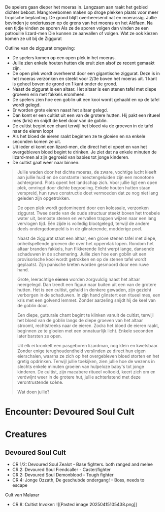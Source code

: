De spelers gaan dieper het moeras in. Langzaam aan raakt het gebied dichter bebost. Mangrovebomen maken op droge plekken plaats voor meer tropische beplanting. De grond blijft overheersend nat en moerassig. Jullie bevinden je ondertussen op de grens van het moeras en het Aldfaen.
Na een tijdje vinden ze sporen
Als ze de sporen volgen dan vinden ze een patrouille lizard-men
Die kunnen ze aanvallen of volgen. Wat ze ook kiezen komen ze uit bij de Ziggurat

Outline van de ziggurat omgeving:
- De spelers komen op een open plek in het moeras.
- Jullie zien enkele houten hutten die eruit zien alsof ze recent gemaakt zijn. 
- De open plek wordt overheerst door een gigantische ziggurat. Deze is in het moeras verzonken en steekt voor 2/3e boven het moeras uit. 1 kant is geheel boven de grond en 1 kant onder de grond.
- Naast de ziggurat is een altaar. Het altaar is een stenen tafel met diepe groeven erin met fakkels eromheen. 
- De spelers zien hoe een goblin uit een kooi wordt gehaald en op de tafel wordt gelegd.
- Er worden grote eieren naast het altaar gelegd. 
- Dan komt er een cultist uit een van de grotere hutten. Hij pakt een ritueel mes (kris) en snijdt de keel door van de goblin. 
- De cultist begint een chant terwijl het bloed via de groeven in de tafel naar de eieren loopt
- Als het bloed de eieren raakt beginnen ze te gloeien en na enkele seconden komen ze uit.
- Uit ieder ei komt een lizard-men, die direct het ei opeet en van het overgebleven bloed begint te drinken. Je ziet dat na enkele minuten de lizard-men al zijn gegroeid van babies tot jonge kinderen.
- De cultist gaat weer naar binnen.

> Jullie waden door het dichte moeras, de zware, vochtige lucht kleeft aan jullie huid en de constante insectengeluiden zijn een monotone achtergrond. Plots opent het landschap zich. Voor jullie ligt een open plek, omringd door dichte begroeiing. Enkele houten hutten staan verspreid, hun ruwe constructie doet vermoeden dat ze nog niet lang geleden zijn opgetrokken.
>
> De open plek wordt gedomineerd door een kolossale, verzonken ziggurat. Twee derde van de oude structuur steekt boven het troebele water uit, bemoste stenen en vervallen trappen wijzen naar een lang vervlogen tijd. Eén zijde is volledig blootgelegd, terwijl de andere deels ondergedompeld is in de glinsterende, modderige poel.
>
> Naast de ziggurat staat een altaar, een grove stenen tafel met diepe, onheilspellende groeven die over het oppervlak lopen. Rondom het altaar branden fakkels, hun flikkerende licht werpt lange, dansende schaduwen in de schemering. Jullie zien hoe een goblin uit een provisorische kooi wordt getrokken en op de stenen tafel wordt geplaatst. Zijn panische kreten worden gesmoord door een ruwe hand.
>
> Grote, leerachtige **eieren** worden zorgvuldig naast het altaar neergelegd. Dan treedt een figuur naar buiten uit een van de grotere hutten. Het is een cultist, gehuld in donkere gewaden, zijn gezicht verborgen in de schaduwen. In zijn hand glinstert een ritueel mes, een kris met een golvend lemmet. Zonder aarzeling snijdt hij de keel van de goblin door.
>
> Een diepe, gutturale chant begint te klinken vanuit de cultist, terwijl het bloed van de goblin langs de diepe groeven van het altaar stroomt, rechtstreeks naar de eieren. Zodra het bloed de eieren raakt, beginnen ze te gloeien met een onnatuurlijk licht. Enkele seconden later barsten ze open.
>
> Uit elk ei kronkelt een pasgeboren lizardman, nog klein en kwetsbaar. Zonder enige terughoudendheid verslinden ze direct hun eigen eierschalen, waarna ze zich op het overgebleven bloed storten en het gretig opdrinken. Terwijl jullie toekijken, zien jullie hoe de wezens in slechts enkele minuten groeien van hulpeloze baby's tot jonge kinderen. De cultist, zijn macabere ritueel voltooid, keert zich om en verdwijnt weer in de grotere hut, jullie achterlatend met deze verontrustende scène.
>
> Wat doen jullie?

# Encounter: Devoured Soul Cult


# Creatures

## Devoured Soul Cult
- CR 1/2: Devoured Soul Zealot - Base fighters. both ranged and melee
- CR 2: Devoured Soul Fiendcaller - Caster/fighter
- CR 2: Devoured Soul Demonblood - Tough fighter
- CR 4: Jonge Ozzath, De geschubde ondergang! - Boss, needs to escape


Cult van Malaxar
- CR 8:  Cultist Invoker:
![[Pasted image 20250415105438.png]]